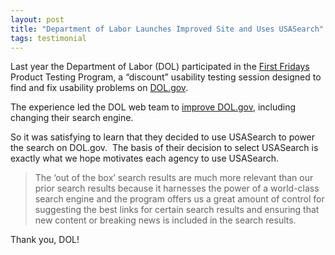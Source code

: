 ```yaml
---
layout: post
title: "Department of Labor Launches Improved Site and Uses USASearch"
tags: testimonial 
---
```

<p>Last year the Department of Labor (DOL) participated in the <a href="http://www.howto.gov/web-content/usability/first-fridays">First Fridays</a> Product Testing Program, a “discount” usability testing session designed to find and fix usability problems on <a href="http://www.dol.gov">DOL.gov</a>.</p>
<p>The experience led the DOL web team to <a href="http://social.dol.gov/blog/improving-our-website/">improve DOL.gov</a>, including changing their search engine.</p>
<p>So it was satisfying to learn that they decided to use USASearch to power the search on DOL.gov.  The basis of their decision to select USASearch is exactly what we hope motivates each agency to use USASearch.</p>
<blockquote>
<p>The &#8216;out of the box&#8217; search results are much more relevant than our prior search results because it harnesses the power of a world-class search engine and the program offers us a great amount of control for suggesting the best links for certain search results and ensuring that new content or breaking news is included in the search results.</p>
</blockquote>
<p>Thank you, DOL!</p>
